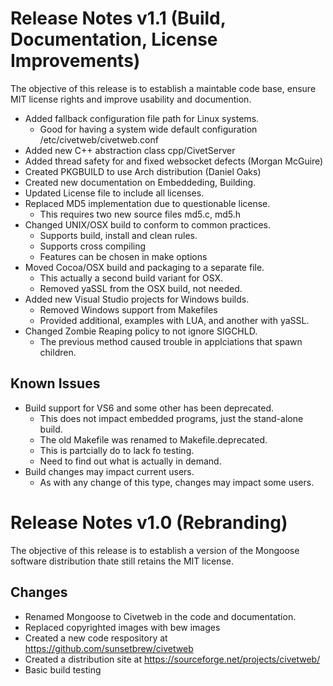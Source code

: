 

Release Notes v1.1 (Build, Documentation, License Improvements)
===

The objective of this release is to establish a maintable code base, ensure MIT license rights and improve usability and documention.

- Added fallback configuration file path for Linux systems.
    + Good for having a system wide default configuration /etc/civetweb/civetweb.conf
- Added new C++ abstraction class cpp/CivetServer
- Added thread safety for and fixed websocket defects (Morgan McGuire)
- Created PKGBUILD to use Arch distribution (Daniel Oaks)
- Created new documentation on Embeddeding, Building.
- Updated License file to include all licenses.
- Replaced MD5 implementation due to questionable license.
     + This requires two new source files md5.c, md5.h
- Changed UNIX/OSX build to conform to common practices.
     + Supports build, install and clean rules.
     + Supports cross compiling
     + Features can be chosen in make options
- Moved Cocoa/OSX build and packaging to a separate file.
     + This actually a second build variant for OSX.
     + Removed yaSSL from the OSX build, not needed.
- Added new Visual Studio projects for Windows builds.
     + Removed Windows support from Makefiles
     + Provided additional, examples with LUA, and another with yaSSL. 
- Changed Zombie Reaping policy to not ignore SIGCHLD.
     + The previous method caused trouble in applciations that spawn children.

Known Issues
-----

- Build support for VS6 and some other has been deprecated.
    + This does not impact embedded programs, just the stand-alone build.
    + The old Makefile was renamed to Makefile.deprecated.
    + This is partcially do to lack fo testing. 
    + Need to find out what is actually in demand.
- Build changes may impact current users.
    + As with any change of this type, changes may impact some users.

Release Notes v1.0 (Rebranding)
===

The objective of this release is to establish a version of the Mongoose software distribution thate still retains the MIT license.

Changes
-------

- Renamed Mongoose to Civetweb in the code and documentation.
- Replaced copyrighted images with bew images
- Created a new code respository at https://github.com/sunsetbrew/civetweb
- Created a distribution site at https://sourceforge.net/projects/civetweb/
- Basic build testing
